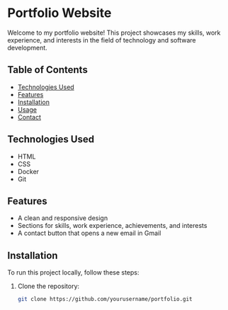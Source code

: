 # Portfolio Website

Welcome to my portfolio website! This project showcases my skills, work experience, and interests in the field of technology and software development.

## Table of Contents

- [Technologies Used](#technologies-used)
- [Features](#features)
- [Installation](#installation)
- [Usage](#usage)
- [Contact](#contact)

## Technologies Used

- HTML
- CSS
- Docker
- Git

## Features

- A clean and responsive design
- Sections for skills, work experience, achievements, and interests
- A contact button that opens a new email in Gmail

## Installation

To run this project locally, follow these steps:

1. Clone the repository:
   ```bash
   git clone https://github.com/yourusername/portfolio.git


